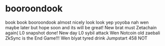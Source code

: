 # booroondook
book book booroondook
almost nicely look look
yep
yoyoba nah
wen
maybe
later
but
hope
soon
and
its
will
be
great!
New
brat
must
Zetachain again(
L0 snapshot done!
New day
L0 sybil attack
Wen Notcoin
old
zaebali
ZkSync is the End Game!!!
Wen blyat
tyred drink
Jumpstart
458 NOT
